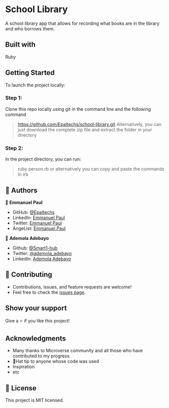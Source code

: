 # School Library
A school library app that allows for recording what books are in the library and who borrows them.

## Built with
Ruby

## Getting Started
To launch the project locally:

### Step 1:
Clone this repo locally using git in the command line and the following command
> https://github.com/Epaltechs/school-library.git
Alternatively, you can just download the complete zip file and extract the folder in your directory

### Step 2:
In the project directory, you can run:
> ruby person.rb
or alternatively you can copy and paste the commands in
> irb

## 👤 Authors

:bust_in_silhouette: **Emmanuel Paul**
- GitHub: [@Epaltechs](https://github.com/Epaltechs)
- LinkedIn: [Emmanuel Paul](https://www.linkedin.com/in/emmanuel-s-paul)
- Twitter: [Emmanuel Paul](http://twitter.com/@emmapaul247)
- AngeList: [Emmanuel Paul](https://angel.co/u/emmanuel-s-paul)

👤 **Ademola Adebayo**

- Github: [@Smart1-hub](https://github.com/Smart1-hub)
- Twitter: [@ademola_adebayo](https://twitter.com/ademola_adebayo)
- LinkedIn: [Ademola Adebayo](https://www.linkedin.com/in/ademola-adebayo-81051578/)

## :handshake: Contributing
- Contributions, issues, and feature requests are welcome!
- Feel free to check the [issues page](https://github.com/Epaltechs/school-library/issues).


## Show your support
Give a :star:️ if you like this project!

## Acknowledgments
- Many thanks to Microverse community and all those who have contributed to my progress.
- 🎩Hat tip to anyone whose code was used
- Inspiration
- etc

## :memo: License
This project is MIT licensed.
